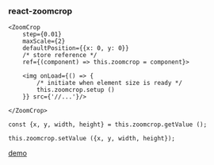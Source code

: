 ### react-zoomcrop

```
<ZoomCrop
    step={0.01}
    maxScale={2}
    defaultPosition={{x: 0, y: 0}}
    /* store reference */
    ref={(component) => this.zoomcrop = component}>

    <img onLoad={() => {
        /* initiate when element size is ready */
        this.zoomcrop.setup ()
    }} src={'//...'}/>

</ZoomCrop>

```


```
const {x, y, width, height} = this.zoomcrop.getValue ();

this.zoomcrop.setValue ({x, y, width, height});

```

[demo](https://rawgit.com/slopen/react-zoomcrop/master/build/index.html)